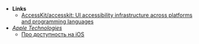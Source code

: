 - **Links**
	- [AccessKit/accesskit: UI accessibility infrastructure across platforms and programming languages](https://github.com/AccessKit/accesskit)
- *[Apple Technologies](../Information%20Technology/Programming/Apple%20Technologies.md)*
	 - [Про доступность на iOS](https://dodo.dev/a11y-book) 
